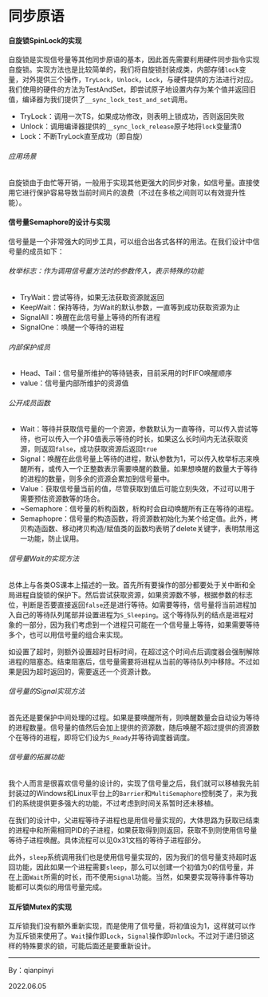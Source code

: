 # 同步原语

#### 自旋锁SpinLock的实现

​		自旋锁是实现信号量等其他同步原语的基本，因此首先需要利用硬件同步指令实现自旋锁。实现方法也是比较简单的，我们将自旋锁封装成类，内部存储`lock`变量，对外提供三个操作，`TryLock`，`Unlock`，`Lock`，与硬件提供的方法进行对应。我们使用的硬件的方法为TestAndSet，即尝试原子地设置内存为某个值并返回旧值，编译器为我们提供了`__sync_lock_test_and_set`调用。

* TryLock：调用一次TS，如果成功修改，则表明上锁成功，否则返回失败
* Unlock：调用编译器提供的`__sync_lock_release`原子地将`lock`变量清0
* Lock：不断TryLock直至成功（即自旋）

###### 应用场景

​		自旋锁由于由忙等开销，一般用于实现其他更强大的同步对象，如信号量。直接使用它进行保护容易导致当前时间片的浪费（不过在多核之间则可以有效提升性能）。



#### 信号量Semaphore的设计与实现

​		信号量是一个非常强大的同步工具，可以组合出各式各样的用法。在我们设计中信号量的成员如下：

###### 枚举标志：作为调用信号量方法时的参数传入，表示特殊的功能

* TryWait：尝试等待，如果无法获取资源就返回
* KeepWait：保持等待，为Wait的默认参数，一直等到成功获取资源为止
* SignalAll：唤醒在此信号量上等待的所有进程
* SignalOne：唤醒一个等待的进程

###### 内部保护成员

* Head、Tail：信号量所维护的等待链表，目前采用的时FIFO唤醒顺序
* value：信号量内部所维护的资源值

###### 公开成员函数

* Wait：等待并获取信号量的一个资源，参数默认为一直等待，可以传入尝试等待，也可以传入一个非0值表示等待的时长，如果这么长时间内无法获取资源，则返回`false`，成功获取资源后返回`true`
* Signal：唤醒在此信号量上等待的进程，默认参数为1，可以传入枚举标志来唤醒所有，或传入一个正整数表示需要唤醒的数量。如果想唤醒的数量大于等待的进程的数量，则多余的资源会累加到信号量中。
* Value：获取信号量当前的值，尽管获取到值后可能立刻失效，不过可以用于需要预估资源数等的场合。
* ~Semaphore：信号量的析构函数，析构时会自动唤醒所有正在等待的进程。
* Semaphopre：信号量的构造函数，将资源数初始化为某个给定值。此外，拷贝构造函数、移动拷贝构造/赋值类的函数均表明了delete关键字，表明禁用这一功能，防止误用。



###### 信号量Wait的实现方法

​		总体上与各类OS课本上描述的一致。首先所有要操作的部分都要处于关中断和全局进程自旋锁的保护下。然后尝试获取资源，如果资源数不够，根据参数的标志位，判断是否要直接返回`false`还是进行等待。如需要等待，信号量将当前进程加入自己的等待队列尾部并设置进程为`S_Sleeping`。这个等待队列的结点是进程对象的一部分，因为我们考虑到一个进程只可能在一个信号量上等待，如果需要等待多个，也可以用信号量的组合来实现。

​		如设置了超时，则额外设置超时目标时间，在超过这个时间点后调度器会强制解除进程的阻塞态。结束阻塞后，信号量需要将进程从当前的等待队列中移除。不过如果是因为超时返回的，需要返还一个资源计数。

###### 信号量的Signal实现方法

​		首先还是要保护中间处理的过程。如果是要唤醒所有，则唤醒数量会自动设为等待的进程数量。信号量的值然后会加上提供的资源数，随后唤醒不超过提供的资源数个在等待的进程，即将它们设为`S_Ready`并等待调度器调度。

###### 信号量的拓展功能

​		我个人而言是很喜欢信号量的设计的，实现了信号量之后，我们就可以移植我先前封装过的Windows和Linux平台上的`Barrier`和`MultiSemaphore`控制类了，来为我们的系统提供更多强大的功能，不过考虑到时间关系暂时还未移植。

​		在我们的设计中，父进程等待子进程也是用信号量实现的，大体思路为获取已结束的进程中和所需相同PID的子进程，如果获取得到则返回，获取不到则使用信号量等待子进程唤醒。具体流程可以见0x31文档的等待子进程部分。

​		此外，`sleep`系统调用我们也是使用信号量实现的，因为我们的信号量支持超时返回功能，因此如果一个进程需要`sleep`，那么可以创建一个初值为0的信号量，并在上面`Wait`所需的时长，而不使用`Signal`功能。当然，如果要实现等待事件等功能都可以类似的用信号量完成。



#### 互斥锁Mutex的实现

​		互斥锁我们没有额外重新实现，而是使用了信号量，将初值设为1，这样就可以作为互斥锁来使用了。`Wait`操作即`Lock`，`Signal`操作即`Unlock`。不过对于递归锁这样的特殊要求的锁，可能后面还是要重新设计。



---------------------

By：qianpinyi

2022.06.05